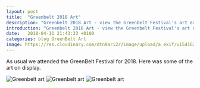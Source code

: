 ```yaml
---
layout: post
title:  "Greenbelt 2018 Art"
description: "Greenbelt 2018 Art - view the Greenbelt Festival's art exhibits for 2018"
introduction: "Greenbelt 2018 Art - view the Greenbelt Festival's art exhibits for 2018"
date:   2018-04-11 21:43:33 +0100
categories: blog GreenBelt Art
image: https://res.cloudinary.com/dtn9ari2r/image/upload/a_exif/v1541622904/blog/IMG_1599.jpg
---
```

<p>As usual we attended the GreenBelt Festival for 2018. Here was some of the art on display.</p>
<img class="img-fluid" src="https://res.cloudinary.com/dtn9ari2r/image/upload/a_exif/v1541622904/blog/IMG_1599.jpg" alt="Greenbelt art" >
<img class="img-fluid" src="https://res.cloudinary.com/dtn9ari2r/image/upload/a_exif/v1541622903/blog/IMG_1598.jpg" alt="Greenbelt art" >
<img class="img-fluid" src="https://res.cloudinary.com/dtn9ari2r/image/upload/a_exif,q_auto/v1541622903/blog/IMG_1597.jpg" alt="Greenbelt art" >